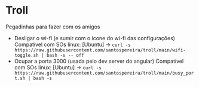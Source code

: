 # Troll

Pegadinhas para fazer com os amigos

- Desligar o wi-fi (e sumir com o icone do wi-fi das configurações) Compatível com SOs linux: [Ubuntu] -> `curl -s https://raw.githubusercontent.com/santospereira/troll/main/wifi-toggle.sh | bash -s -- off`
- Ocupar a porta 3000 (usada pelo dev server do angular) Compatível com SOs linux: [Ubuntu] -> `curl -s https://raw.githubusercontent.com/santospereira/troll/main/busy_port.sh | bash -s`
